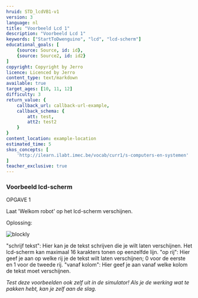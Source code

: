 ```yaml
---
hruid: STD_lcdVB1-v1
version: 3
language: nl
title: "Voorbeeld Lcd 1"
description: "Voorbeeld Lcd 1"
keywords: ["StartToDwenguino", "lcd", "lcd-scherm"]
educational_goals: [
    {source: Source, id: id}, 
    {source: Source2, id: id2}
]
copyright: Copyright by Jerro
licence: Licenced by Jerro
content_type: text/markdown
available: true
target_ages: [10, 11, 12]
difficulty: 3
return_value: {
    callback_url: callback-url-example,
    callback_schema: {
        att: test,
        att2: test2
    }
}
content_location: example-location
estimated_time: 5
skos_concepts: [
    'http://ilearn.ilabt.imec.be/vocab/curr1/s-computers-en-systemen'
]
teacher_exclusive: true
---
```

### Voorbeeld lcd-scherm

OPGAVE 1

Laat 'Welkom robot' op het lcd-scherm verschijnen.

Oplossing:

![blockly](@learning-object/LCDM1-v1/nl/3)

"schrijf tekst": Hier kan je de tekst schrijven die je wilt laten verschijnen. Het lcd-scherm kan maximaal 16 karakters tonen op eenzelfde lijn. 
"op rij": Hier geef je aan op welke rij je de tekst wilt laten verschijnen; 0 voor de eerste en 1 voor de tweede rij.
"vanaf kolom": Hier geef je aan vanaf welke kolom de tekst moet verschijnen.

*Test deze voorbeelden ook zelf uit in de simulator! Als je de werking wat te pakken hebt, kan je zelf aan de slag.*